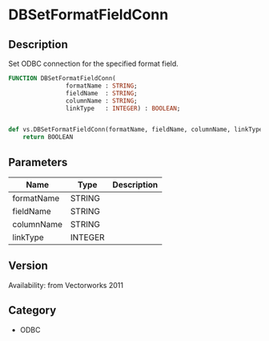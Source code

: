 # DBSetFormatFieldConn

## Description
Set ODBC connection for the specified format field.

```pascal
FUNCTION DBSetFormatFieldConn(
				formatName : STRING;
				fieldName  : STRING;
				columnName : STRING;
				linkType   : INTEGER) : BOOLEAN;
```

```python

def vs.DBSetFormatFieldConn(formatName, fieldName, columnName, linkType):
    return BOOLEAN
```

## Parameters
|Name|Type|Description|
|---|---|---|
|formatName|STRING||
|fieldName|STRING||
|columnName|STRING||
|linkType|INTEGER||

## Version
Availability: from Vectorworks 2011
## Category
* ODBC

